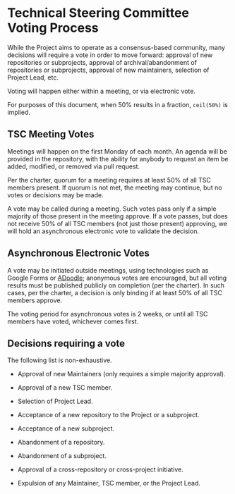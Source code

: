 # Technical Steering Committee Voting Process

While the Project aims to operate as a consensus-based community, many decisions
will require a vote in order to move forward: approval of new repositories
or subprojects, approval of archival/abandonment of repositories or subprojects,
approval of new maintainers, selection of Project Lead, etc.

Voting will happen either within a meeting, or via electronic vote.

For purposes of this document, when 50% results in a fraction, `ceil(50%)` is
implied.

## TSC Meeting Votes

Meetings will happen on the first Monday of each month. An agenda will be
provided in the repository, with the ability for anybody to request an item be
added, modified, or removed via pull request.

Per the charter, quorum for a meeting requires at least 50% of all TSC members
present. If quorum is not met, the meeting may continue, but no votes or
decisions may be made.

A vote may be called during a meeting. Such votes pass only if a simple majority
of those present in the meeting approve. If a vote passes, but does not
receive 50% of all TSC members (not just those present) approving, we will hold
an asynchronous electronic vote to validate the decision.

## Asynchronous Electronic Votes

A vote may be initiated outside meetings, using technologies such as Google
Forms or [ADoodle](https://adoodle.org); anonymous votes are encouraged, but
all voting results must be published publicly on completion (per the charter).
In such cases, per the charter, a decision is only binding if at least 50% of
all TSC members approve.

The voting period for asynchronous votes is 2 weeks, or until all TSC members
have voted, whichever comes first.

## Decisions requiring a vote

The following list is non-exhaustive.

- Approval of new Maintainers (only requires a simple majority approval).

- Approval of a new TSC member.

- Selection of Project Lead.

- Acceptance of a new repository to the Project or a subproject.

- Acceptance of a new subproject.

- Abandonment of a repository.

- Abandonment of a subproject.

- Approval of a cross-repository or cross-project initiative.

- Expulsion of any Maintainer, TSC member, or the Project Lead.
